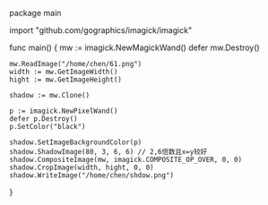 package main

import "github.com/gographics/imagick/imagick"

func main() {
	mw := imagick.NewMagickWand()
	defer mw.Destroy()

	mw.ReadImage("/home/chen/61.png")
	width := mw.GetImageWidth()
	hight := mw.GetImageHeight()

	shadow := mw.Clone()

	p := imagick.NewPixelWand()
	defer p.Destroy()
	p.SetColor("black")
	
	shadow.SetImageBackgroundColor(p)
	shadow.ShadowImage(80, 3, 6, 6) // 2,6倍数且x=y较好
	shadow.CompositeImage(mw, imagick.COMPOSITE_OP_OVER, 0, 0)
	shadow.CropImage(width, hight, 0, 0)
	shadow.WriteImage("/home/chen/shdow.png")
}

